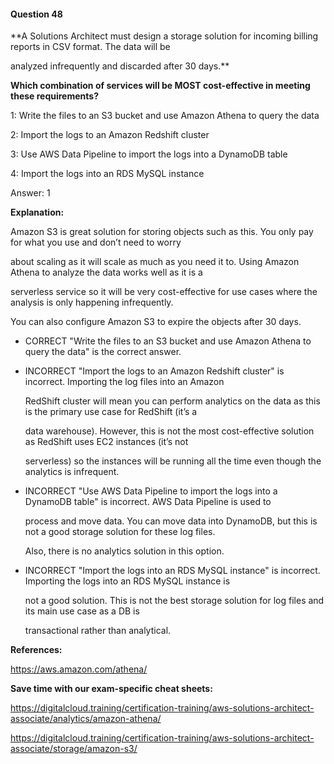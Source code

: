 #### Question  48


**A Solutions Architect must design a storage solution for incoming billing reports in CSV format. The data will be

analyzed infrequently and discarded after 30 days.**


**Which combination of services will be MOST cost-effective in meeting these requirements?**


1: Write the files to an S3 bucket and use Amazon Athena to query the data


2: Import the logs to an Amazon Redshift cluster


3: Use AWS Data Pipeline to import the logs into a DynamoDB table


4: Import the logs into an RDS MySQL instance


Answer: 1


**Explanation:**


Amazon S3 is great solution for storing objects such as this. You only pay for what you use and don’t need to worry

about scaling as it will scale as much as you need it to. Using Amazon Athena to analyze the data works well as it is a

serverless service so it will be very cost-effective for use cases where the analysis is only happening infrequently.

You can also configure Amazon S3 to expire the objects after 30 days.


- CORRECT "Write the files to an S3 bucket and use Amazon Athena to query the data" is the correct answer.


- INCORRECT "Import the logs to an Amazon Redshift cluster" is incorrect. Importing the log files into an Amazon

  RedShift cluster will mean you can perform analytics on the data as this is the primary use case for RedShift (it’s a

  data warehouse). However, this is not the most cost-effective solution as RedShift uses EC2 instances (it’s not

  serverless) so the instances will be running all the time even though the analytics is infrequent.


- INCORRECT "Use AWS Data Pipeline to import the logs into a DynamoDB table" is incorrect. AWS Data Pipeline is used to

  process and move data. You can move data into DynamoDB, but this is not a good storage solution for these log files.

  Also, there is no analytics solution in this option.


- INCORRECT "Import the logs into an RDS MySQL instance" is incorrect. Importing the logs into an RDS MySQL instance is

  not a good solution. This is not the best storage solution for log files and its main use case as a DB is

  transactional rather than analytical.


**References:**


https://aws.amazon.com/athena/


**Save time with our exam-specific cheat sheets:**


https://digitalcloud.training/certification-training/aws-solutions-architect-associate/analytics/amazon-athena/


https://digitalcloud.training/certification-training/aws-solutions-architect-associate/storage/amazon-s3/

